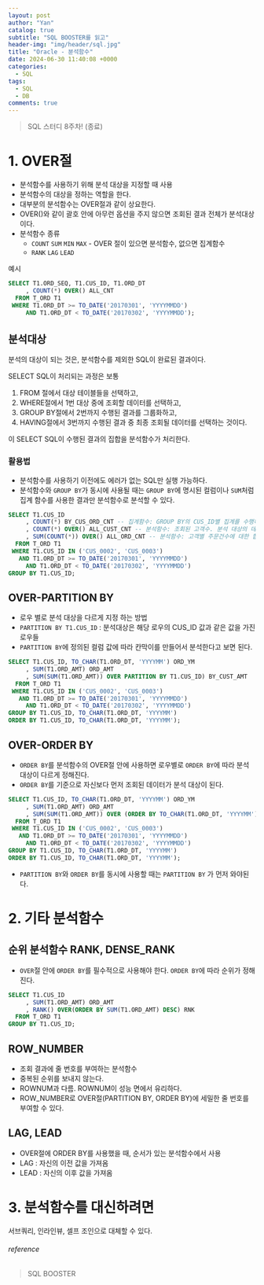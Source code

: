 ```yaml
---
layout: post
author: "Yan"
catalog: true
subtitle: "SQL BOOSTER를 읽고"
header-img: "img/header/sql.jpg"
title: "Oracle - 분석함수"
date: 2024-06-30 11:40:08 +0000
categories:
  - SQL
tags:
  - SQL
  - DB
comments: true
---
```


> SQL 스터디 8주차! (종료)

# 1. OVER절

- 분석함수를 사용하기 위해 분석 대상을 지정할 때 사용
- 분석함수의 대상을 정하는 역할을 한다.
- 대부분의 분석함수는 OVER절과 같이 상요한다.
- OVER()와 같이 괄호 안에 아무런 옵션을 주지 않으면 조회된 결과 전체가 분석대상이다.
- 분석함수 종류
    - `COUNT` `SUM` `MIN` `MAX` - OVER 절이 있으면 분석함수, 없으면 집계함수
    - `RANK` `LAG` `LEAD`

예시

```sql
SELECT T1.ORD_SEQ, T1.CUS_ID, T1.ORD_DT
     , COUNT(*) OVER() ALL_CNT
  FROM T_ORD T1
 WHERE T1.ORD_DT >= TO_DATE('20170301', 'YYYYMMDD')
	 AND T1.ORD_DT < TO_DATE('20170302', 'YYYYMMDD');
```

## 분석대상

분석의 대상이 되는 것은, 분석함수를 제외한 SQL이 완료된 결과이다.

SELECT SQL이 처리되는 과정은 보통
1. FROM 절에서 대상 테이블들을 선택하고,
2. WHERE절에서 1번 대상 중에 조회할 데이터를 선택하고,
3. GROUP BY절에서 2번까지 수행된 결과를 그룹화하고,
4. HAVING절에서 3번까지 수행된 결과 중 최종 조회될 데이터를 선택하는 것이다.

이  SELECT SQL이 수행된 결과의 집합을 분석함수가 처리한다.

### 활용법

- 분석함수를 사용하기 이전에도 에러가 없는 SQL만 실행 가능하다.
- 분석함수와 `GROUP BY`가 동시에 사용될 때는 `GROUP BY`에 명시된 컬럼이나 `SUM`처럼 집계 함수를 사용한 결과만 분석함수로 분석할 수 있다.

```sql
SELECT T1.CUS_ID
     , COUNT(*) BY_CUS_ORD_CNT -- 집계함수: GROUP BY의 CUS_ID별 집계를 수행하는 고객별 주문건수
     , COUNT(*) OVER() ALL_CUST_CNT -- 분석함수: 조회된 고객수. 분석 대상의 데이터 건수를 센다.
     , SUM(COUNT(*)) OVER() ALL_ORD_CNT -- 분석함수: 고객별 주문건수에 대한 합. COUNT: CUST_ID별 집계함수, SUM OVER : COUNT(*)에 대한 분석함수
  FROM T_ORD T1
 WHERE T1.CUS_ID IN ('CUS_0002', 'CUS_0003')
   AND T1.ORD_DT >= TO_DATE('20170301', 'YYYYMMDD')
	 AND T1.ORD_DT < TO_DATE('20170302', 'YYYYMMDD')
GROUP BY T1.CUS_ID;
```

## OVER-PARTITION BY

- 로우 별로 분석 대상을 다르게 지정 하는 방법
- `PARTITION BY T1.CUS_ID` : 분석대상은 해당 로우의 CUS_ID 값과 같은 값을 가진 로우들
- `PARTITION BY`에 정의된 컬럼 값에 따라 칸막이를 만들어서 분석한다고 보면 된다.

```sql
SELECT T1.CUS_ID, TO_CHAR(T1.ORD_DT, 'YYYYMM') ORD_YM
     , SUM(T1.ORD_AMT) ORD_AMT
     , SUM(SUM(T1.ORD_AMT)) OVER PARTITION BY T1.CUS_ID) BY_CUST_AMT
  FROM T_ORD T1
 WHERE T1.CUS_ID IN ('CUS_0002', 'CUS_0003')
   AND T1.ORD_DT >= TO_DATE('20170301', 'YYYYMMDD')
	 AND T1.ORD_DT < TO_DATE('20170302', 'YYYYMMDD')
GROUP BY T1.CUS_ID, TO_CHAR(T1.ORD_DT, 'YYYYMM')
ORDER BY T1.CUS_ID, TO_CHAR(T1.ORD_DT, 'YYYYMM');
```

## OVER-ORDER BY

- `ORDER BY`를 분석함수의 OVER절 안에 사용하면 로우별로 `ORDER BY`에 따라 분석 대상이 다르게 정해진다.
- `ORDER BY`를 기준으로 자신보다 먼저 조회된 데이터가 분석 대상이 된다.

```sql
SELECT T1.CUS_ID, TO_CHAR(T1.ORD_DT, 'YYYYMM') ORD_YM
     , SUM(T1.ORD_AMT) ORD_AMT
     , SUM(SUM(T1.ORD_AMT)) OVER (ORDER BY TO_CHAR(T1.ORD_DT, 'YYYYMM')) ORD_YM_SUM
  FROM T_ORD T1
 WHERE T1.CUS_ID IN ('CUS_0002', 'CUS_0003')
   AND T1.ORD_DT >= TO_DATE('20170301', 'YYYYMMDD')
	 AND T1.ORD_DT < TO_DATE('20170302', 'YYYYMMDD')
GROUP BY T1.CUS_ID, TO_CHAR(T1.ORD_DT, 'YYYYMM')
ORDER BY T1.CUS_ID, TO_CHAR(T1.ORD_DT, 'YYYYMM');
```

- `PARTITION BY`와 `ORDER BY`를 동시에 사용할 때는 `PARTITION BY` 가 먼저 와야된다.

# 2. 기타 분석함수

## 순위 분석함수 RANK, DENSE_RANK

- `OVER`절 안에 `ORDER BY`를 필수적으로 사용해야 한다. `ORDER BY`에 따라 순위가 정해진다.

```sql
SELECT T1.CUS_ID
     , SUM(T1.ORD_AMT) ORD_AMT
     , RANK() OVER(ORDER BY SUM(T1.ORD_AMT) DESC) RNK
  FROM T_ORD T1
GROUP BY T1.CUS_ID;
```

## ROW_NUMBER

- 조회 결과에 줄 번호를 부여하는 분석함수
- 중복된 순위를 보내지 않는다.
- ROWNUM과 다름. ROWNUM이 성능 면에서 유리하다.
- ROW_NUMBER로 OVER절(PARTITION BY, ORDER BY)에 세밀한 줄 번호를 부여할 수 있다.

## LAG, LEAD

- OVER절에 ORDER BY를 사용했을 때, 순서가 있는 분석함수에서 사용
- LAG : 자신의 이전 값을 가져옴
- LEAD : 자신의 이후 값을 가져옴

# 3. 분석함수를 대신하려면

서브쿼리, 인라인뷰, 셀프 조인으로 대체할 수 있다.

###### reference

> SQL BOOSTER
